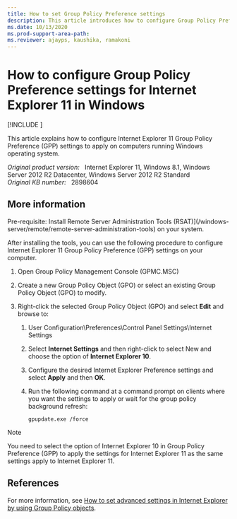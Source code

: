 ```yaml
---
title: How to set Group Policy Preference settings
description: This article introduces how to configure Group Policy Preference settings for Internet Explorer 11.
ms.date: 10/13/2020
ms.prod-support-area-path: 
ms.reviewer: ajayps, kaushika, ramakoni
---
```

# How to configure Group Policy Preference settings for Internet Explorer 11 in Windows

[!INCLUDE [](../includes/browsers-important.md)]

This article explains how to configure Internet Explorer 11 Group Policy Preference (GPP) settings to apply on computers running Windows operating system.

_Original product version:_ &nbsp; Internet Explorer 11, Windows 8.1, Windows Server 2012 R2 Datacenter, Windows Server 2012 R2 Standard  
_Original KB number:_ &nbsp; 2898604

## More information

Pre-requisite: Install Remote Server Administration Tools (RSAT)](/windows-server/remote/remote-server-administration-tools) on your system.

After installing the tools, you can use the following procedure to configure Internet Explorer 11 Group Policy Preference (GPP) settings on your computer.

1. Open Group Policy Management Console (GPMC.MSC)
2. Create a new Group Policy Object (GPO) or select an existing Group Policy Object (GPO) to modify.
3. Right-click the selected Group Policy Object (GPO) and select **Edit** and browse to:

   1. User Configuration\Preferences\Control Panel Settings\Internet Settings
   1. Select **Internet Settings** and then right-click to select New and choose the option of **Internet Explorer 10**.
   1. Configure the desired Internet Explorer Preference settings and select **Apply** and then **OK**.
   1. Run the following command at a command prompt on clients where you want the settings to apply or wait for the group policy background refresh:

      ```console
      gpupdate.exe /force
      ```

> [!NOTE]
> You need to select the option of Internet Explorer 10 in Group Policy Preference (GPP) to apply the settings for Internet Explorer 11 as the same settings apply to Internet Explorer 11.

## References

For more information, see [How to set advanced settings in Internet Explorer by using Group Policy objects](/troubleshoot/browsers/advanced-settings).
